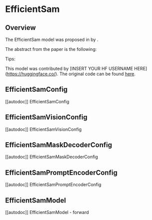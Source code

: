 <!--Copyright 2023 The HuggingFace Team. All rights reserved.

Licensed under the Apache License, Version 2.0 (the "License"); you may not use this file except in compliance with
the License. You may obtain a copy of the License at

http://www.apache.org/licenses/LICENSE-2.0

Unless required by applicable law or agreed to in writing, software distributed under the License is distributed on
an "AS IS" BASIS, WITHOUT WARRANTIES OR CONDITIONS OF ANY KIND, either express or implied. See the License for the
specific language governing permissions and limitations under the License.

⚠️ Note that this file is in Markdown but contain specific syntax for our doc-builder (similar to MDX) that may not be
rendered properly in your Markdown viewer.

-->

# EfficientSam

## Overview

The EfficientSam model was proposed in [<INSERT PAPER NAME HERE>](<INSERT PAPER LINK HERE>) by <INSERT AUTHORS HERE>.
<INSERT SHORT SUMMARY HERE>

The abstract from the paper is the following:

*<INSERT PAPER ABSTRACT HERE>*

Tips:

<INSERT TIPS ABOUT MODEL HERE>

This model was contributed by [INSERT YOUR HF USERNAME HERE](https://huggingface.co/<INSERT YOUR HF USERNAME HERE>).
The original code can be found [here](<INSERT LINK TO GITHUB REPO HERE>).


## EfficientSamConfig

[[autodoc]] EfficientSamConfig

## EfficientSamVisionConfig

[[autodoc]] EfficientSamVisionConfig

## EfficientSamMaskDecoderConfig

[[autodoc]] EfficientSamMaskDecoderConfig

## EfficientSamPromptEncoderConfig

[[autodoc]] EfficientSamPromptEncoderConfig


## EfficientSamModel

[[autodoc]] EfficientSamModel
    - forward

